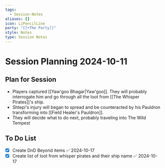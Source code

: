 ```yaml
---
tags:
  - Session-Notes
aliases: []
icon: LiPencilLine
party: "[[+The Party]]"
style: Notes
type: Session Notes
---
```


# Session Planning 2024-10-11

## Plan for Session

- Players captured [[Yaw'goo Bhagar|Yaw'goo]]. They will probably interrogate him and go through all the loot from [[The Whisper Pirates]]'s ship.
- Shtepi's injury will began to spread and be counteracted by his Pauldron transforming into [[Field Healer's Pauldron]].
- They will decide what to do next, probably traveling into The Wild Tempest

## To Do List

- [x] Create DnD Beyond items ✅ 2024-10-17
- [x] Create list of loot from whisper pirates and their ship name ✅ 2024-10-17
